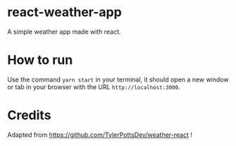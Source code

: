 # react-weather-app
A simple weather app made with react.

# How to run
Use the command `yarn start` in your terminal, it should open a new window or tab in your browser with the URL `http://localhost:3000`.

# Credits
Adapted from https://github.com/TylerPottsDev/weather-react !